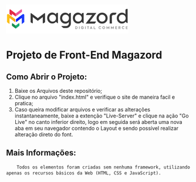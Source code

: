 ![Magazord](img/logo-magazord.png)

# Projeto de Front-End Magazord

## Como Abrir o Projeto:
1. Baixe os Arquivos deste repositório;
2. Clique no arquivo "index.html" e verifique o site de maneira facil e pratica;
3. Caso queira modificar arquivos e verificar as alterações instantaneamente, baixe a extenção "Live-Server" e clique na ação "Go Live" no canto inferior direito, logo em seguida será aberta uma nova aba em seu navegador contendo o Layout e sendo possível realizar alteração direto do font.


## Mais Informações:
        Todos os elementos foram criadas sem nenhuma framework, utilizando apenas os recursos básicos da Web (HTML, CSS e JavaScript). 
